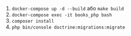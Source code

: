 1. `docker-compose up -d --build` або `make build`
2. `docker-compose exec -it books_php bash`
3. `composer install`
4. `php bin/console doctrine:migrations:migrate`